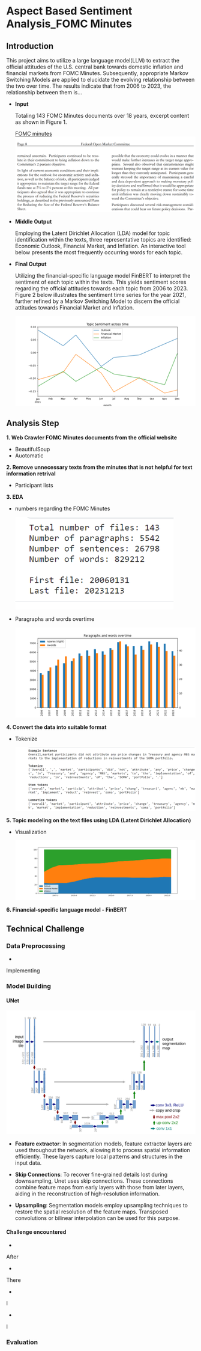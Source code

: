# Aspect Based Sentiment Analysis_FOMC Minutes

## Introduction

This project aims to utilize a large language model(LLM) to extract the official attitudes of the U.S. central bank towards domestic inflation and financial markets from FOMC Minutes. Subsequently, appropriate Markov Switching Models are applied to elucidate the evolving relationship between the two over time. The results indicate that from 2006 to 2023, the relationship between them is...

- **Input**

  Totaling 143 FOMC Minutes documents over 18 years, excerpt content as shown in Figure 1.

   [FOMC minutes](https://www.federalreserve.gov/monetarypolicy/fomccalendars.htm)
   ![](/images/FOMCminutes.png "Figure 1")


- **Middle Output**

   Employing the Latent Dirichlet Allocation (LDA) model for topic identification within the texts, three representative topics are identified: Economic Outlook, Financial Market, and Inflation. An interactive tool below presents the most frequently occurring words for each topic.



- **Final Output**

  Utilizing the financial-specific language model FinBERT to interpret the sentiment of each topic within the texts. This yields sentiment scores regarding the official attitudes towards each topic from 2006 to 2023. Figure 2 below illustrates the sentiment time series for the year 2021, further refined by a Markov Switching Model to discern the official attitudes towards Financial Market and Inflation.


   ![](/images/Sentiment.png "Figure 2")

## Analysis Step

**1. Web Crawler FOMC Minutes documents from the official website**

   - BeautifulSoup
   - Auotomatic

**2. Remove unnecessary texts from the minutes that is not helpful for text information retrival**

   - Participant lists

**3. EDA**

   - numbers regarding the FOMC Minutes

       ![](/images/descriptive.png "Figure 3")
   - Paragraphs and words overtime

       ![](/images/year.png "Figure 4")
     
**4. Convert the data into suitable format**

  - Tokenize

       ![](/images/token.png "Figure 5")

**5. Topic modeling on the text files using LDA (Latent Dirichlet Allocation)**
   
   - Visualization

      ![](/images/catgory.png "Figure 6") 

**6. Financial-specific language model - FinBERT**



## Technical Challenge

### Data Preprocessing
- 

  Implementing 

### Model Building

#### UNet

![](/images/UNET.png "UNet structure")

- **Feature extractor**: In segmentation models, feature extractor layers are used throughout the network, allowing it to process spatial information efficiently. These layers capture local patterns and structures in the input data.

- **Skip Connections**: To recover fine-grained details lost during downsampling, Unet uses skip connections. These connections combine feature maps from early layers with those from later layers, aiding in the reconstruction of high-resolution information.

- **Upsampling**: Segmentation models employ upsampling techniques to restore the spatial resolution of the feature maps. Transposed convolutions or bilinear interpolation can be used for this purpose.

#### Challenge encountered

- 

  After 

- 

  There 
  
- 

  I 

- 

  I 
  
### Evaluation


